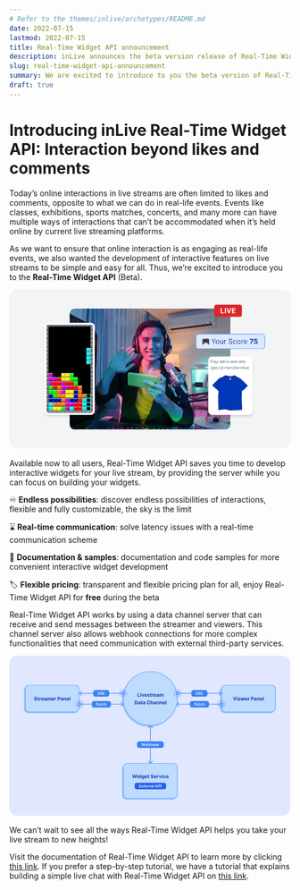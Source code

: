 ```yaml
---
# Refer to the themes/inlive/archetypes/README.md
date: 2022-07-15
lastmod: 2022-07-15
title: Real-Time Widget API announcement
description: inLive announces the beta version release of Real-Time Widget API that let users focus on building their interactive widgets by providing the server.
slug: real-time-widget-api-announcement
summary: We are excited to introduce to you the beta version of Real-Time Widget API, which saves you time to develop interactive widgets for your live stream by providing the server while you can focus on building your widgets.
draft: true
---
```


# Introducing inLive Real-Time Widget API: Interaction beyond likes and comments

Today’s online interactions in live streams are often limited to likes and comments, opposite to what we can do in real-life events. Events like classes, exhibitions, sports matches, concerts, and many more can have multiple ways of interactions that can’t be accommodated when it’s held online by current live streaming platforms.

As we want to ensure that online interaction is as engaging as real-life events, we also wanted the development of interactive features on live streams to be simple and easy for all. Thus, we’re excited to introduce you to the **Real-Time Widget API** (Beta).

![Picture of mini-games](./images/mini-games.png "Picture of mini-games")

Available now to all users, Real-Time Widget API saves you time to develop interactive widgets for your live stream, by providing the server while you can focus on building your widgets.

♾️ **Endless possibilities**: discover endless possibilities of interactions, flexible and fully customizable, the sky is the limit

⌛ **Real-time communication**: solve latency issues with a real-time communication scheme

📄 **Documentation & samples**: documentation and code samples for more convenient interactive widget development

🏷️ **Flexible pricing**: transparent and flexible pricing plan for all, enjoy Real-Time Widget API for **free** during the beta

Real-Time Widget API works by using a data channel server that can receive and send messages between the streamer and viewers. This channel server also allows webhook connections for more complex functionalities that need communication with external third-party services.

![Diagram of Real-Time Widget API](./images/widget-api-diagram.png "Diagram of Real-Time Widget API")

We can’t wait to see all the ways Real-Time Widget API helps you take your live stream to new heights!

Visit the documentation of Real-Time Widget API to learn more by clicking [this link](/docs/real-time-widget-api/). If you prefer a step-by-step tutorial, we have a tutorial that explains building a simple live chat with Real-Time Widget API on [this link](/docs/tutorial/tutorial-building-a-live-chat-with-a-real-time-widget-api/).
